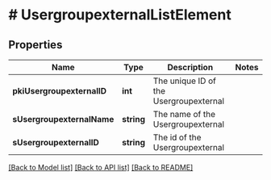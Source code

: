 # # UsergroupexternalListElement

## Properties

Name | Type | Description | Notes
------------ | ------------- | ------------- | -------------
**pkiUsergroupexternalID** | **int** | The unique ID of the Usergroupexternal |
**sUsergroupexternalName** | **string** | The name of the Usergroupexternal |
**sUsergroupexternalID** | **string** | The id of the Usergroupexternal |

[[Back to Model list]](../../README.md#models) [[Back to API list]](../../README.md#endpoints) [[Back to README]](../../README.md)
